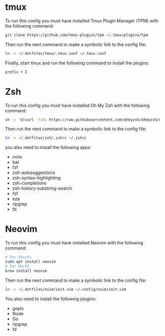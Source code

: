 # tmux

To run this config you must have installed Tmux Plugin Manager (TPM) with the following command:

```bash
git clone https://github.com/tmux-plugins/tpm ~/.tmux/plugins/tpm
```

Then run the next command to make a symbolic link to the config file:

```bash
ln -s ~/.dotfiles/tmux/.tmux.conf ~/.tmux.conf
```

Finally, start tmux and run the following command to install the plugins:

```bash
prefix + I
```


# Zsh
To run this config you must have installed Oh My Zsh with the following command:

```bash
sh -c "$(curl -fsSL https://raw.githubusercontent.com/ohmyzsh/ohmyzsh/master/tools/install.sh)"
```

Then run the next command to make a symbolic link to the config file:

```bash
ln -s ~/.dotfiles/zsh/.zshrc ~/.zshrc
```

you also need to install the following apps:
- nvim
- bat
- fzf
- zsh-autosuggestions
- zsh-syntax-highlighting
- zsh-completions
- zsh-history-substring-search
- fzf 
- eza
- ripgrep
- fd

# Neovim
To run this config you must have installed Neovim with the following command:

```bash
# For Ubuntu
sudo apt install neovim
# For MacOS
brew install neovim

```

Then run the next command to make a symbolic link to the config file:

```bash
ln -s ~/.dotfiles/nvim/init.vim ~/.config/nvim/init.vim
```


You also need to install the following plugins:
- gopls
- Node 
- Go 
- ripgrep
- fd
